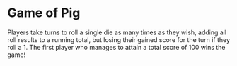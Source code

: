 # Game of Pig
Players take turns to roll a single die as many times as they wish, adding all roll results to a running total, but losing their gained score for the turn if they roll a 1.
The first player who manages to attain a total score of 100 wins the game!
